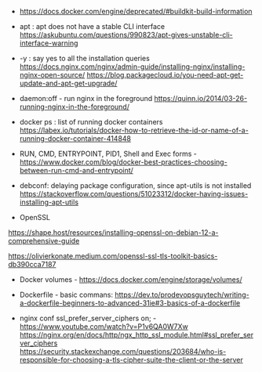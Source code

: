 * https://docs.docker.com/engine/deprecated/#buildkit-build-information

* apt : apt does not have a stable CLI interface
https://askubuntu.com/questions/990823/apt-gives-unstable-cli-interface-warning

* -y : say yes to all the installation queries
https://docs.nginx.com/nginx/admin-guide/installing-nginx/installing-nginx-open-source/
https://blog.packagecloud.io/you-need-apt-get-update-and-apt-get-upgrade/

* daemon:off - run nginx in the foreground
https://quinn.io/2014/03-26-running-nginx-in-the-foreground/

* docker ps : list of running docker containers
https://labex.io/tutorials/docker-how-to-retrieve-the-id-or-name-of-a-running-docker-container-414848

* RUN, CMD, ENTRYPOINT, PID1, Shell and Exec forms - https://www.docker.com/blog/docker-best-practices-choosing-between-run-cmd-and-entrypoint/

* debconf: delaying package configuration, since apt-utils is not installed
https://stackoverflow.com/questions/51023312/docker-having-issues-installing-apt-utils

* OpenSSL  

https://shape.host/resources/installing-openssl-on-debian-12-a-comprehensive-guide

https://olivierkonate.medium.com/openssl-ssl-tls-toolkit-basics-db390cca7187


* Docker volumes - https://docs.docker.com/engine/storage/volumes/

* Dockerfile - basic commans: https://dev.to/prodevopsguytech/writing-a-dockerfile-beginners-to-advanced-31ie#3-basics-of-a-dockerfile

* nginx conf
	ssl_prefer_server_ciphers on; - 
		https://www.youtube.com/watch?v=P1v6QA0W7Xw
		https://nginx.org/en/docs/http/ngx_http_ssl_module.html#ssl_prefer_server_ciphers
		https://security.stackexchange.com/questions/203684/who-is-responsible-for-choosing-a-tls-cipher-suite-the-client-or-the-server


